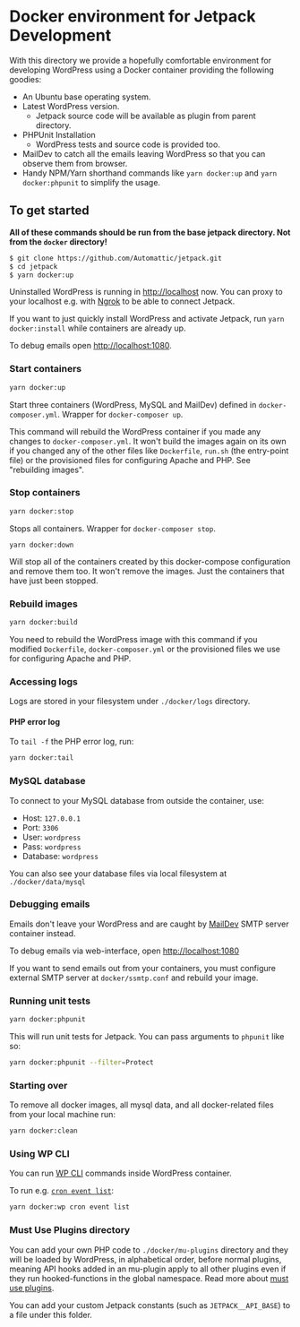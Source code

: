 # Docker environment for Jetpack Development

With this directory we provide a hopefully comfortable environment for developing WordPress using a Docker container providing the following goodies:

* An Ubuntu base operating system.
* Latest WordPress version.
	* Jetpack source code will be available as plugin from parent directory.
* PHPUnit Installation
	* WordPress tests and source code is provided too.
* MailDev to catch all the emails leaving WordPress so that you can observe them from browser.
* Handy NPM/Yarn shorthand commands like `yarn docker:up` and `yarn docker:phpunit` to simplify the usage.

## To get started

**All of these commands should be run from the base jetpack directory. Not from the `docker` directory!**

```sh
$ git clone https://github.com/Automattic/jetpack.git
$ cd jetpack
$ yarn docker:up
```

Uninstalled WordPress is running in [http://localhost](http://localhost) now. You can proxy to your localhost e.g. with [Ngrok](https://ngrok.com/) to be able to connect Jetpack.

If you want to just quickly install WordPress and activate Jetpack, run `yarn docker:install` while containers are already up.

To debug emails open [http://localhost:1080](http://localhost:1080).

### Start containers

```sh
yarn docker:up
```

Start three containers (WordPress, MySQL and MailDev) defined in `docker-composer.yml`. Wrapper for `docker-composer up`.

This command will rebuild the WordPress container if you made any changes to `docker-composer.yml`. It won't build the images again on its own if you changed any of the other files like `Dockerfile`, `run.sh` (the entry-point file) or the provisioned files for configuring Apache and PHP. See "rebuilding images".

### Stop containers

```sh
yarn docker:stop
```

Stops all containers. Wrapper for `docker-composer stop`.

`yarn docker:down`

Will stop all of the containers created by this docker-compose configuration and remove them too. It won't remove the images. Just the containers that have just been stopped.

### Rebuild images

```sh
yarn docker:build
```

You need to rebuild the WordPress image with this command if you modified `Dockerfile`, `docker-composer.yml` or the provisioned files we use for configuring Apache and PHP.

### Accessing logs

Logs are stored in your filesystem under `./docker/logs` directory.

#### PHP error log

To `tail -f` the PHP error log, run:

```sh
yarn docker:tail
```

### MySQL database

To connect to your MySQL database from outside the container, use:

- Host: `127.0.0.1`
- Port: `3306`
- User: `wordpress`
- Pass: `wordpress`
- Database: `wordpress`

You can also see your database files via local filesystem at `./docker/data/mysql`

### Debugging emails

Emails don't leave your WordPress and are caught by [MailDev](http://danfarrelly.nyc/MailDev/) SMTP server container instead.

To debug emails via web-interface, open [http://localhost:1080](http://localhost:1080)

If you want to send emails out from your containers, you must configure external SMTP server at `docker/ssmtp.conf` and rebuild your image.

### Running unit tests

```sh
yarn docker:phpunit
```

This will run unit tests for Jetpack. You can pass arguments to `phpunit` like so:

```sh
yarn docker:phpunit --filter=Protect
```

### Starting over

To remove all docker images, all mysql data, and all docker-related files from your local machine run:

```sh
yarn docker:clean
```

### Using WP CLI

You can run [WP CLI](https://make.wordpress.org/cli/) commands inside WordPress container.

To run e.g. [`cron event list`](https://developer.wordpress.org/cli/commands/cron/event/list/):

```sh
yarn docker:wp cron event list
```

### Must Use Plugins directory

You can add your own PHP code to `./docker/mu-plugins` directory and they will be loaded by WordPress, in alphabetical order, before normal plugins, meaning API hooks added in an mu-plugin apply to all other plugins even if they run hooked-functions in the global namespace. Read more about [must use plugins](https://codex.wordpress.org/Must_Use_Plugins).

You can add your custom Jetpack constants (such as `JETPACK__API_BASE`) to a file under this folder.
